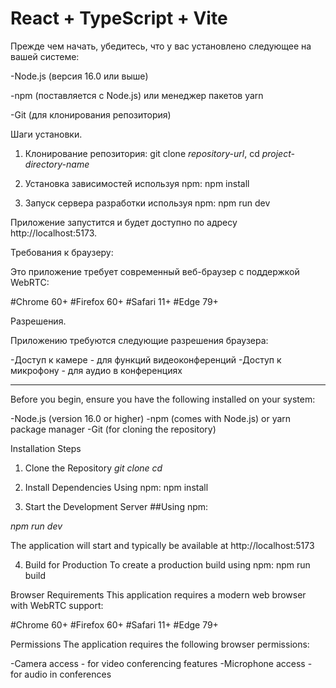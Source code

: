 # React + TypeScript + Vite

Прежде чем начать, убедитесь, что у вас установлено следующее на вашей системе:

-Node.js (версия 16.0 или выше)

-npm (поставляется с Node.js) или менеджер пакетов yarn

-Git (для клонирования репозитория)

Шаги установки.

1. Клонирование репозитория: git clone *repository-url*, cd *project-directory-name*

2. Установка зависимостей используя npm: npm install

3. Запуск сервера разработки используя npm: npm run dev

Приложение запустится и будет доступно по адресу http://localhost:5173.

Требования к браузеру:

Это приложение требует современный веб-браузер с поддержкой WebRTC:

#Chrome 60+
#Firefox 60+
#Safari 11+
#Edge 79+

Разрешения.

Приложению требуются следующие разрешения браузера:

-Доступ к камере - для функций видеоконференций
-Доступ к микрофону - для аудио в конференциях

_____________________________________________________

Before you begin, ensure you have the following installed on your system:

-Node.js (version 16.0 or higher)
-npm (comes with Node.js) or yarn package manager
-Git (for cloning the repository)

Installation Steps
1. Clone the Repository
*git clone <repository-url>*
*cd <project-directory-name>*

2. Install Dependencies
Using npm:
npm install

3. Start the Development Server
##Using npm:

*npm run dev*

The application will start and typically be available at http://localhost:5173

4. Build for Production
To create a production build using npm:
npm run build

Browser Requirements
This application requires a modern web browser with WebRTC support:

#Chrome 60+
#Firefox 60+
#Safari 11+
#Edge 79+

Permissions
The application requires the following browser permissions:

-Camera access - for video conferencing features
-Microphone access - for audio in conferences
